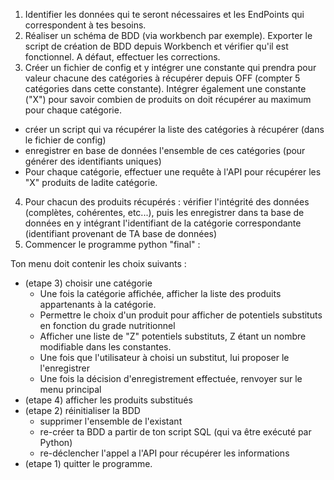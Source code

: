 1. Identifier les données qui te seront nécessaires et les EndPoints qui correspondent à tes besoins.
2. Réaliser un schéma de BDD (via workbench par exemple). Exporter le script de création de BDD depuis Workbench et vérifier qu'il est fonctionnel. A défaut, effectuer les corrections.
3. Créer un fichier de config et y intégrer une constante qui prendra pour valeur chacune des catégories à récupérer depuis OFF (compter 5 catégories dans cette constante). Intégrer également une constante ("X") pour savoir combien de produits on doit récupérer au maximum pour chaque catégorie.
  - créer un script qui va récupérer la liste des catégories à récupérer (dans le fichier de config)
  - enregistrer en base de données l'ensemble de ces catégories (pour générer des identifiants uniques)
  - Pour chaque catégorie, effectuer une requête à l'API pour récupérer les "X" produits de ladite catégorie.
4. Pour chacun des produits récupérés : vérifier l'intégrité des données (complètes, cohérentes, etc...), puis les enregistrer dans ta base de données en y intégrant l'identifiant de la catégorie correspondante (identifiant provenant de TA base de données)
5. Commencer le programme python "final" : 

Ton menu doit contenir les choix suivants : 

- (etape 3) choisir une catégorie
  - Une fois la catégorie affichée, afficher la liste des produits appartenants à la catégorie.
  - Permettre le choix d'un produit pour afficher de potentiels substituts en fonction du grade nutritionnel
  - Afficher une liste de "Z" potentiels substituts, Z étant un nombre modifiable dans les constantes.
  - Une fois que l'utilisateur à choisi un substitut, lui proposer le l'enregistrer
  - Une fois la décision d'enregistrement effectuée, renvoyer sur le menu principal
- (etape 4) afficher les produits substitués
- (etape 2) réinitialiser la BDD
  - supprimer l'ensemble de l'existant
  - re-créer ta BDD a partir de ton script SQL (qui va être exécuté par Python)
  - re-déclencher l'appel a l'API pour récupérer les informations
- (etape 1) quitter le programme.
